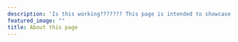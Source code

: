 ```yaml
---
description: 'Is this working??????? This page is intended to showcase some of the things I worked on during my Data Analytics Class at London Business School'
featured_image: ""
title: About this page
---
```


